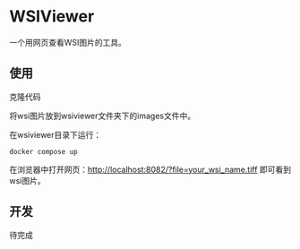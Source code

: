 # WSIViewer

一个用网页查看WSI图片的工具。

## 使用

克隆代码

将wsi图片放到wsiviewer文件夹下的images文件中。

在wsiviewer目录下运行：

```shell
docker compose up
```

在浏览器中打开网页：[http://localhost:8082/?file=your_wsi_name.tiff](http://localhost:8082/?file=your_wsi_name.tiff) 即可看到wsi图片。

## 开发

待完成
